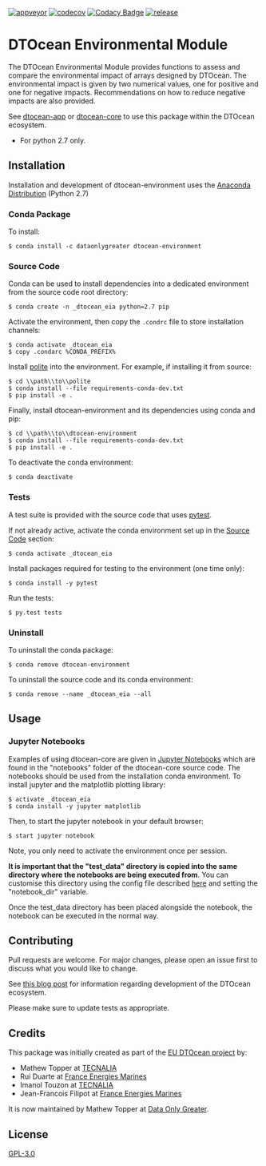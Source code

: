 [![appveyor](https://ci.appveyor.com/api/projects/status/github/DTOcean/dtocean-environment?branch=master&svg=true)](https://ci.appveyor.com/project/DTOcean/dtocean-environment)
[![codecov](https://codecov.io/gh/DTOcean/dtocean-environment/branch/master/graph/badge.svg)](https://codecov.io/gh/DTOcean/dtocean-environment)
[![Codacy Badge](https://api.codacy.com/project/badge/Grade/bb34506cc82f4df883178a6e64619eaf)](https://www.codacy.com/project/H0R5E/dtocean-environment/dashboard?utm_source=github.com&amp;utm_medium=referral&amp;utm_content=DTOcean/dtocean-environment&amp;utm_campaign=Badge_Grade_Dashboard&amp;branchId=8410911)
[![release](https://img.shields.io/github/release/DTOcean/dtocean-environment.svg)](https://github.com/DTOcean/dtocean-environment/releases/latest)

# DTOcean Environmental Module

The DTOcean Environmental Module provides functions to assess and compare the 
environmental impact of arrays designed by DTOcean. The environmental impact is 
given by two numerical values, one for positive and one for negative impacts. 
Recommendations on how to reduce negative impacts are also provided. 

See [dtocean-app](https://github.com/DTOcean/dtocean-app) or [dtocean-core](
https://github.com/DTOcean/dtocean-app) to use this package within the DTOcean
ecosystem.

* For python 2.7 only.

## Installation

Installation and development of dtocean-environment uses the [Anaconda 
Distribution](https://www.anaconda.com/distribution/) (Python 2.7)

### Conda Package

To install:

```
$ conda install -c dataonlygreater dtocean-environment
```

### Source Code

Conda can be used to install dependencies into a dedicated environment from
the source code root directory:

```
$ conda create -n _dtocean_eia python=2.7 pip
```

Activate the environment, then copy the `.condrc` file to store installation  
channels:

```
$ conda activate _dtocean_eia
$ copy .condarc %CONDA_PREFIX%
```

Install [polite](https://github.com/DTOcean/polite) into the environment. For 
example, if installing it from source:

```
$ cd \\path\\to\\polite
$ conda install --file requirements-conda-dev.txt
$ pip install -e .
```

Finally, install dtocean-environment and its dependencies using conda and pip:

```
$ cd \\path\\to\\dtocean-environment
$ conda install --file requirements-conda-dev.txt
$ pip install -e .
```

To deactivate the conda environment:

```
$ conda deactivate
```

### Tests

A test suite is provided with the source code that uses [pytest](
https://docs.pytest.org).

If not already active, activate the conda environment set up in the [Source 
Code](#source-code) section:

```
$ conda activate _dtocean_eia
```

Install packages required for testing to the environment (one time only):

```
$ conda install -y pytest
```

Run the tests:

``` 
$ py.test tests
```

### Uninstall

To uninstall the conda package:

```
$ conda remove dtocean-environment
```

To uninstall the source code and its conda environment:

```
$ conda remove --name _dtocean_eia --all
```

## Usage

### Jupyter Notebooks

Examples of using dtocean-core are given in [Jupyter Notebooks](
http://jupyter.org/) which are found in the "notebooks" folder of the
dtocean-core source code. The notebooks should be used from the installation
conda environment. To install jupyter and the matplotlib plotting library:

```
$ activate _dtocean_eia
$ conda install -y jupyter matplotlib
```

Then, to start the jupyter notebook in your default browser:

```
$ start jupyter notebook
```

Note, you only need to activate the environment once per session.

**It is important that the "test_data" directory is copied into the same 
directory where the notebooks are being executed from**. You can 
customise this directory using the config file described [here](
http://jupyter-notebook.readthedocs.io/en/latest/config.html) and setting the 
"notebook_dir" variable. 

Once the test_data directory has been placed alongside the notebook, the 
notebook can be executed in the normal way.

## Contributing

Pull requests are welcome. For major changes, please open an issue first to
discuss what you would like to change.

See [this blog post](
https://www.dataonlygreater.com/latest/professional/2017/03/09/dtocean-development-change-management/)
for information regarding development of the DTOcean ecosystem.

Please make sure to update tests as appropriate.

## Credits

This package was initially created as part of the [EU DTOcean project](
https://www.dtoceanplus.eu/About-DTOceanPlus/History) by:

 * Mathew Topper at [TECNALIA](https://www.tecnalia.com)
 * Rui Duarte at [France Energies Marines](https://www.france-energies-marines.org/)
 * Imanol Touzon at [TECNALIA](https://www.tecnalia.com)
 * Jean-Francois Filipot at [France Energies Marines](https://www.france-energies-marines.org/)

It is now maintained by Mathew Topper at [Data Only Greater](
https://www.dataonlygreater.com/).

## License

[GPL-3.0](https://choosealicense.com/licenses/gpl-3.0/)
